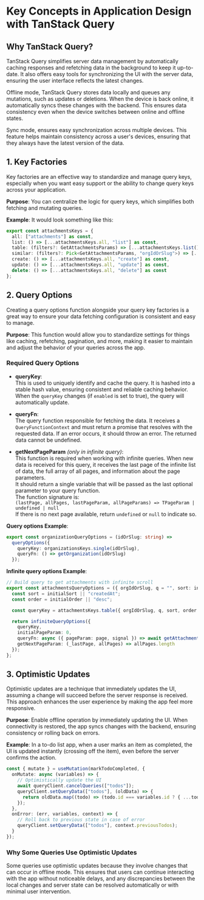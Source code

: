 # Key Concepts in Application Design with TanStack Query

## Why TanStack Query?

TanStack Query simplifies server data management by automatically caching responses and refetching data in the background to keep it up-to-date. It also offers easy tools for synchronizing the UI with the server data, ensuring the user interface reflects the latest changes.

Offline mode, TanStack Query stores data locally and queues any mutations, such as updates or deletions. When the device is back online, it automatically syncs these changes with the backend. This ensures data consistency even when the device switches between online and offline states.

Sync mode, ensures easy synchronization across multiple devices. This feature helps maintain consistency across a user's devices, ensuring that they always have the latest version of the data.

## 1. Key Factories

Key factories are an effective way to standardize and manage query keys, especially when you want easy support or the ability to change query keys across your application.

**Purpose**: You can centralize the logic for query keys, which simplifies both fetching and mutating queries.

**Example**: It would look something like this:

```ts
export const attachmentsKeys = {
  all: ["attachments"] as const,
  list: () => [...attachmentsKeys.all, "list"] as const,
  table: (filters?: GetAttachmentsParams) => [...attachmentsKeys.list(), filters] as const,
  similar: (filters?: Pick<GetAttachmentsParams, "orgIdOrSlug">) => [...attachmentsKeys.list(), filters] as const,
  create: () => [...attachmentsKeys.all, "create"] as const,
  update: () => [...attachmentsKeys.all, "update"] as const,
  delete: () => [...attachmentsKeys.all, "delete"] as const
};
```

## 2. Query Options

Creating a query options function alongside your query key factories is a great way to ensure your data fetching configuration is consistent and easy to manage.

**Purpose**: This function would allow you to standardize settings for things like caching, refetching, pagination, and more, making it easier to maintain and adjust the behavior of your queries across the app.

### Required Query Options

- **queryKey**:  
  This is used to uniquely identify and cache the query. It is hashed into a stable hash value, ensuring consistent and reliable caching behavior. When the `queryKey` changes (if `enabled` is set to true), the query will automatically update.
- **queryFn**:  
  The query function responsible for fetching the data. It receives a `QueryFunctionContext` and must return a promise that resolves with the requested data. If an error occurs, it should throw an error. The returned data cannot be undefined.

- **getNextPageParam** _(only in infinite query)_:  
  This function is required when working with infinite queries. When new data is received for this query, it receives the last page of the infinite list of data, the full array of all pages, and information about the page parameters.  
  It should return a single variable that will be passed as the last optional parameter to your query function.  
  The function signature is:  
  `(lastPage, allPages, lastPageParam, allPageParams) => TPageParam | undefined | null`  
  If there is no next page available, return `undefined` or `null` to indicate so.

**Query options Example**:

```ts
export const organizationQueryOptions = (idOrSlug: string) =>
  queryOptions({
    queryKey: organizationsKeys.single(idOrSlug),
    queryFn: () => getOrganization(idOrSlug)
  });
```

**Infinite query options Example**:

```ts
// Build query to get attachments with infinite scroll
export const attachmentsQueryOptions = ({ orgIdOrSlug, q = "", sort: initialSort, order: initialOrder, limit = LIMIT }: GetAttachmentsParams) => {
  const sort = initialSort || "createdAt";
  const order = initialOrder || "desc";

  const queryKey = attachmentsKeys.table({ orgIdOrSlug, q, sort, order });

  return infiniteQueryOptions({
    queryKey,
    initialPageParam: 0,
    queryFn: async ({ pageParam: page, signal }) => await getAttachments({ page, q, sort, order, limit, orgIdOrSlug, offset: page * limit }, signal),
    getNextPageParam: (_lastPage, allPages) => allPages.length
  });
};
```

## 3. Optimistic Updates

Optimistic updates are a technique that immediately updates the UI, assuming a change will succeed before the server response is received. This approach enhances the user experience by making the app feel more responsive.

**Purpose**: Enable offline operation by immediately updating the UI. When connectivity is restored, the app syncs changes with the backend, ensuring consistency or rolling back on errors.

**Example**: In a to-do list app, when a user marks an item as completed, the UI is updated instantly (crossing off the item), even before the server confirms the action.

```ts
const { mutate } = useMutation(markTodoCompleted, {
  onMutate: async (variables) => {
    // Optimistically update the UI
    await queryClient.cancelQueries(["todos"]);
    queryClient.setQueryData(["todos"], (oldData) => {
      return oldData.map((todo) => (todo.id === variables.id ? { ...todo, completed: true } : todo));
    });
  },
  onError: (err, variables, context) => {
    // Roll back to previous state in case of error
    queryClient.setQueryData(["todos"], context.previousTodos);
  }
});
```

### Why Some Queries Use Optimistic Updates

Some queries use optimistic updates because they involve changes that can occur in offline mode. This ensures that users can continue interacting with the app without noticeable delays, and any discrepancies between the local changes and server state can be resolved automatically or with minimal user intervention.
